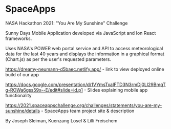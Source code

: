 # SpaceApps
NASA Hackathon 2021: "You Are My Sunshine" Challenge 

Sunny Days Mobile Application developed via JavaScript and Ion React frameworks.

Uses NASA's POWER web portal service and API to access meteorological data for the last 40 years and displays the information in a graphical format (Chart.js) as per the user's requested parameters. 

https://dreamy-neumann-d5baec.netlify.app/ - link to view deployed online build of our app

https://docs.google.com/presentation/d/1VYmsTxaIFTD3N3rmDj0Ll29BmqTg-ROWa6gss59x--E/edit#slide=id.p1 - Slides explaining mobile app functionality

https://2021.spaceappschallenge.org/challenges/statements/you-are-my-sunshine/details - SpaceApps team project site & description

By Joseph Sleiman, Kuenzang Losel & Lilli Freischem

